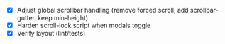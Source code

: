 - [x] Adjust global scrollbar handling (remove forced scroll, add scrollbar-gutter, keep min-height)
- [x] Harden scroll-lock script when modals toggle
- [x] Verify layout (lint/tests)

